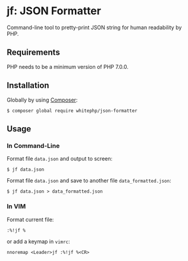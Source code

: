 # jf: JSON Formatter
Command-line tool to pretty-print JSON string for human readability by PHP.

## Requirements

PHP needs to be a minimum version of PHP 7.0.0.

## Installation

Globally by using [Composer](https://getcomposer.org/):

```shell
$ composer global require whitephp/json-formatter
```

## Usage

### In Command-Line

Format file `data.json` and output to screen:
```shell
$ jf data.json
```
Format file `data.json` and save to another file `data_formatted.json`:
```shell
$ jf data.json > data_formatted.json
```
    
### In VIM

Format current file:
```VIML
:%!jf %
```

or add a keymap in `vimrc`:
```VIML
nnoremap <Leader>jf :%!jf %<CR>
```
